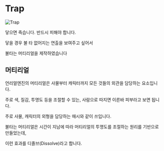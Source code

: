 # Trap

![Trap](https://github.com/jslee629/RunAndJump/assets/67567206/9d341b59-1dbf-46c6-b628-68c884fe5187)

닿으면 죽습니다. 반드시 피해야 합니다.

닿을 경우 불 타 없어지는 연출을 보여주고 싶어서

불타는 머티리얼을 제작하였습니다

## 머티리얼

언리얼엔진의 머티리얼은 사물부터 캐릭터까지 모든 것들의 외관을 담당하는 요소입니다.

주로 색, 질감, 투명도 등을 조절할 수 있는, 사람으로 따지면 이른바 피부라고 보면 됩니다.

주로 사물, 캐릭터의 외형을 담당하는 매시와 같이 쓰입니다.

불타는 머티리얼은 시간이 지남에 따라 머티리얼의 투명도를 조절하는 원리를 기반으로 만들었는데,

이런 효과를 디졸브(Dissolve)라고 합니다.
